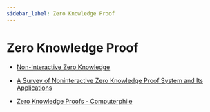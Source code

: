 ```yaml
---
sidebar_label: Zero Knowledge Proof
---
```


# Zero Knowledge Proof

- [Non-Interactive Zero Knowledge](https://apps.dtic.mil/sti/pdfs/ADA222698.pdf)

- [A Survey of Noninteractive Zero Knowledge Proof System and Its Applications](https://www.ncbi.nlm.nih.gov/pmc/articles/PMC4032740/)

- [Zero Knowledge Proofs - Computerphile](https://www.youtube.com/watch?v=HUs1bH85X9I)